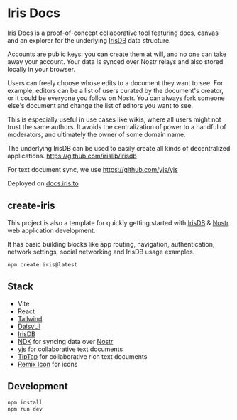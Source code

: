 # Iris Docs

Iris Docs is a proof-of-concept collaborative tool featuring docs, canvas and an explorer for the underlying [IrisDB](https://github.com/irislib/irisdb) data structure.

Accounts are public keys: you can create them at will, and no one can take away your account. Your data is synced over Nostr relays and also stored locally in your browser.

Users can freely choose whose edits to a document they want to see. For example, editors can be a list of users curated by the document's creator, or it could be everyone you follow on Nostr. You can always fork someone else's document and change the list of editors you want to see.

This is especially useful in use cases like wikis, where all users might not trust the same authors. It avoids the centralization of power to a handful of moderators, and ultimately the owner of some domain name.

The underlying IrisDB can be used to easily create all kinds of decentralized applications. https://github.com/irislib/irisdb

For text document sync, we use https://github.com/yjs/yjs

Deployed on [docs.iris.to](https://docs.iris.to/)

## create-iris
This project is also a template for quickly getting started with [IrisDB](https://github.com/irislib/irisdb) & [Nostr](https://nostr.com) web application development.

It has basic building blocks like app routing, navigation, authentication, network settings, social networking and
IrisDB usage examples.

```
npm create iris@latest
```

## Stack
* Vite
* React
* [Tailwind](https://tailwindcss.com/docs/installation)
* [DaisyUI](https://daisyui.com/)
* [IrisDB](../README.md)
* [NDK](https://github.com/nostr-dev-kit/ndk) for syncing data over [Nostr](https://nostr.com)
* [yjs](https://github.com/yjs/yjs) for collaborative text documents
* [TipTap](https://github.com/ueberdosis/tiptap) for collaborative rich text documents
* [Remix Icon](https://remixicon.com/) for icons

## Development
```sh
npm install
npm run dev
```